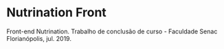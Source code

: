 # Nutrination Front
Front-end Nutrination.
Trabalho de conclusão de curso - Faculdade Senac Florianópolis, jul. 2019.

